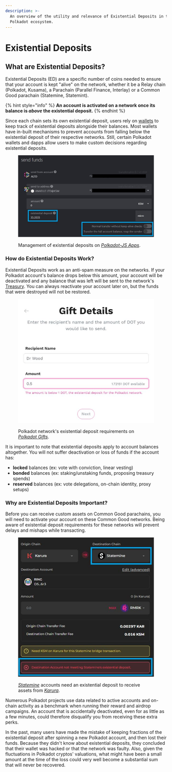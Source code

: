 ```yaml
---
description: >-
  An overview of the utility and relevance of Existential Deposits in the
  Polkadot ecosystem.
---
```


# Existential Deposits

## What are Existential Deposits?

Existential Deposits (ED) are a specific number of coins needed to ensure that your account is kept "alive" on the network, whether it be a Relay chain (Polkadot, Kusama), a Parachain (Parallel Finance, Interlay) or a Common Good parachain (Statemine, Statemint).&#x20;

{% hint style="info" %}
**An account is activated on a network once its balance is **_**above**_** the existential deposit.**&#x20;
{% endhint %}

Since each chain sets its own existential deposit, users rely on [wallets](../2.storage/) to keep track of existential deposits alongside their balances. Most wallets have in-built mechanisms to prevent accounts from falling below the existential deposit of their respective networks. Still, certain Polkadot wallets and dapps allow users to make custom decisions regarding existential deposits.

<figure><img src="../../.gitbook/assets/A_EDCustomSend.JPG" alt="This is an image of Polkadot-JS app showing the Kusama&#x27;s Existential Deposits of 0.0000333333 KSM and how users can enable/disable normal transfer without keep-alive checks."><figcaption><p>Management of existential deposits on <a href="https://polkadot.js.org/apps/?rpc=wss%3A%2F%2Fpolkadot-rpc.dwellir.com#/accounts"><em>Polkadot-JS Apps</em></a>.</p></figcaption></figure>



### How do Existential Deposits Work?

Existential Deposits work as an anti-spam measure on the networks. If your Polkadot account's balance drops below this amount, your account will be deactivated and any balance that was left will be sent to the network's [Treasury](../3.operations/crowdfunding/treasury-spends.md). You can always reactivate your account later on, but the funds that were destroyed will not be restored.&#x20;

<figure><img src="../../.gitbook/assets/A_EDGift.JPG" alt="This image shows that the Polkadot network does not allow sending of gifts for less than 1 DOT, which is the existential deposit for Polkadot."><figcaption><p>Polkadot network's existential deposit requirements on <a href="https://gifts.polkadot.network/#/generate"><em>Polkadot Gifts</em></a>.</p></figcaption></figure>

It is important to note that existential deposits apply to account balances altogether. You will not suffer deactivation or loss of funds if the account has:

* **locked** balances (ex: vote with conviction, linear vesting)
* **bonded** balances (ex: staking/unstaking funds, proposing treasury spends)
* **reserved** balances (ex: vote delegations, on-chain identity, proxy setups)



### Why are Existential Deposits Important?

Before you can receive custom assets on Common Good parachains, you will need to activate your account on these Common Good networks. Being aware of existential deposit requirements for these networks will prevent delays and mishaps while transacting.

<figure><img src="../../.gitbook/assets/A_EDStatemine (2).JPG" alt="An image showing an unsuccessful transfer of assets from a Karura to a Statemine account because the Statemine account doesn&#x27;t have the required Existential Deposit."><figcaption><p><em></em><a href="https://polkadot.js.org/apps/?rpc=wss%3A%2F%2Fstatemine.public.curie.radiumblock.xyz%2Fws#/assets"><em>Statemine</em></a> accounts need an existential deposit to receive assets from <a href="https://apps.karura.network/bridge"><em>Karura</em></a>.</p></figcaption></figure>

Numerous Polkadot projects use data related to active accounts and on-chain activity as a benchmark when running their reward and airdrop campaigns. An account that is accidentally deactivated, even for as little as a few minutes, could therefore disqualify you from receiving these extra perks.

In the past, many users have made the mistake of keeping fractions of the existential deposit after spinning a new Polkadot account, and then lost their funds. Because they didn't know about existential deposits, they concluded that their wallet was hacked or that the network was faulty. Also, given the fluctuations in Polkadot cryptos' valuations, what might have been a small amount at the time of the loss could very well become a substantial sum that will never be recovered.

